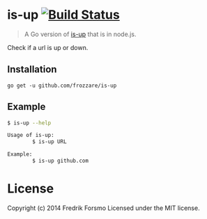 is-up [![Build Status](https://travis-ci.org/frozzare/is-up.svg?branch=master)](https://travis-ci.org/frozzare/is-up)
=====

> A Go version of [is-up](https://github.com/sindresorhus/is-up) that is in node.js.

Check if a url is up or down.

## Installation

```
go get -u github.com/frozzare/is-up
```

## Example

```bash
$ is-up --help

Usage of is-up:
		$ is-up URL

Example:
		$ is-up github.com

```

# License

Copyright (c) 2014 Fredrik Forsmo
Licensed under the MIT license.
